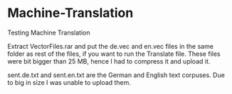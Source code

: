 # Machine-Translation
Testing Machine Translation

Extract VectorFiles.rar and put the de.vec and en.vec files in the same folder as rest of the files, if you want to run the Translate file. These files were bit bigger than 25 MB, hence I had to  compress it and upload it. 

sent.de.txt and sent.en.txt are the German and English text corpuses. Due to big in size I was unable to upload them. 
